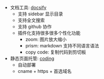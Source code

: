 - 文档工具: [docsify](https://docsify.js.org/)
  - 支持 sidebar 显示目录
  - 支持全文搜索
  - 支持 github 协作
  - 插件化支持很多很多个性化功能
    - zoom: 图片放大缩小
    - prism: markdown 支持不同语言语法
    - copy code: 复制代码到剪切板
- 静态页面托管: [coding](https://coding.net/)
  - 自动部署
  - cname + https + 首选域名